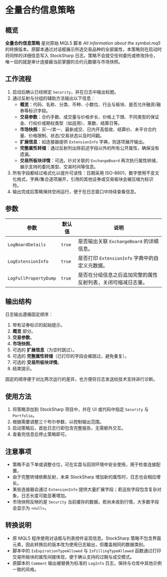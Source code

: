 # 全量合约信息策略

## 概览
**全量合约信息策略** 是对原始 MQL5 脚本 *All information about the symbol.mq5* 的转换版本。原脚本通过对话框展示所选交易品种的全部属性，本策略则在启动时将同样的详细信息写入 StockSharp 日志。策略不会提交任何委托或修改持仓，唯一目的就是审计连接器当前掌握的合约元数据与市场快照。

## 工作流程
1. 启动后确认已经绑定 `Security`，并在日志中输出标题。
2. 通过反射与分组的辅助方法输出以下信息：
   - **概览**：代码、名称、分类、币种、小数位、行业与板块、是否允许融资/融券等标识字段。
   - **交易参数**：合约手数、成交量与价格步长、价格上下限、不同类型的保证金、行权价或期权类型（如适用）、乘数、结算日等。
   - **市场快照**：买一/卖一、最新成交、日内开高低收、结算价、未平仓合约量、价格限制、状态/交易状态以及时间戳。
   - **扩展信息**：如连接器提供 `ExtensionInfo` 字典，则逐项展开输出。
   - **完整属性转储**：通过反射列出除前述字段以外的所有公开属性，确保没有遗漏。
   - **交易所板块详情**：可选，针对关联的 `ExchangeBoard` 再次执行属性转储，展示支持的委托类型、交易时间等信息。
3. 所有字段都经过格式化以提升可读性：日期采用 ISO-8601，数字使用不变文化格式，字典/集合逐项展开，引用的其他证券或交易板块会被压缩为标识符。
4. 输出完成后策略保持空闲运行，便于在日志窗口中持续查看信息。

## 参数
| 参数 | 默认值 | 说明 |
|------|--------|------|
| `LogBoardDetails` | `true` | 是否输出关联 `ExchangeBoard` 的详细信息。 |
| `LogExtensionInfo` | `true` | 是否打印 `ExtensionInfo` 字典中的自定义元数据。 |
| `LogFullPropertyDump` | `true` | 是否在分组信息之后追加完整的属性反射列表，关闭可缩减日志量。 |

## 输出结构
日志输出遵循固定顺序：
1. 带有证券标识的起始提示。
2. **概览** 部分。
3. **交易参数**。
4. **市场快照**。
5. 可选的 **扩展信息**（为空时跳过）。
6. 可选的 **完整属性转储**（已打印的字段会被跳过，避免重复）。
7. 可选的 **交易所板块详情**。
8. 结束提示。

固定的顺序便于对比两次运行的差异，也方便将日志发送给技术支持进行诊断。

## 使用方法
1. 将策略添加到 StockSharp 项目中，并在 UI 或代码中指定 `Security` 与 `Portfolio`。
2. 根据需要调整三个布尔参数，以控制输出范围。
3. 启动策略后，首批日志行即包含完整报告，无需额外交互。
4. 查看完信息后停止策略即可。

## 注意事项
- 策略不会下单或调整仓位，可在实盘与回测环境中安全使用，用于检查连接配置。
- 由于完整转储依赖反射，未来 StockSharp 增加新的属性时，日志也会相应增长。
- 某些连接器会通过 `ExtensionInfo` 提供大量扩展字段；若这些字段包含复杂对象，日志长度可能显著增加。
- 市场快照反映的是 `Security` 当前缓存的数据，若尚未收到行情，大多数字段会显示为 `<null>`。

## 转换说明
- 原 MQL5 程序使用对话框与列表控件呈现信息。StockSharp 策略不包含界面元素，因此转换后的版本改为使用日志输出，但覆盖相同的数据类别。
- 脚本中的 `IsExpirationTypeAllowed` 与 `IsFillingTypeAllowed` 函数通过打印交易所板块的属性间接体现，便于确认支持的过期与成交模式。
- 原脚本的 `Comment` 输出被替换为标准的 `LogInfo` 日志，保持与仓库中其他示例一致的风格。
